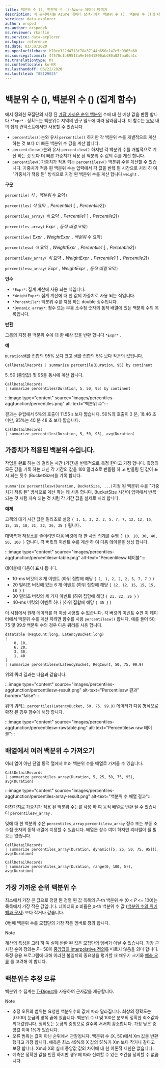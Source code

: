 ```yaml
---
title: 백분위 수 (), 백분위 수 ()-Azure 데이터 탐색기
description: 이 문서에서는 Azure 데이터 탐색기에서 백분위 수 (), 백분위 수 ()에 대해 설명 합니다.
services: data-explorer
author: orspod
ms.author: orspodek
ms.reviewer: rkarlin
ms.service: data-explorer
ms.topic: reference
ms.date: 03/30/2020
ms.openlocfilehash: b70ee322d4718f78a37144b650a147c5c9965a60
ms.sourcegitcommit: 4f576c1b89513a9e16641800abd80a02faa0da1c
ms.translationtype: MT
ms.contentlocale: ko-KR
ms.lasthandoff: 06/22/2020
ms.locfileid: "85129025"
---
```

# <a name="percentile-percentiles-aggregation-function"></a>백분위 수 (), 백분위 수 () (집계 함수)

에서 정의한 모집단의 지정 된 [가장 가까운 순위 백분위](#nearest-rank-percentile) 수에 대 한 예상 값을 반환 합니다 `*Expr*` .
정확도는 백분위수 지역의 인구 밀도에 따라 달라집니다. 이 함수는 [요약](summarizeoperator.md) 내의 집계 컨텍스트에서만 사용할 수 있습니다.

* `percentiles()`는와 유사 `percentile()` 하지만 각 백분위 수를 개별적으로 계산 하는 것 보다 더 빠른 백분위 수 값을 계산 합니다.
* `percentilesw()`는와 유사 `percentilew()` 하지만 각 백분위 수를 개별적으로 계산 하는 것 보다 더 빠른 가중치가 적용 된 백분위 수 값의 수를 계산 합니다.
* `percentilew()`가중치가 적용 되는 `percentilesw()` 백분위 수을 계산할 수 있습니다. 가중치가 적용 된 백분위 수는 입력에서 각 값을 반복 된 시간으로 처리 하 여 "가중치가 적용 된" 방식으로 지정 된 백분위 수를 계산 합니다 `weight` .

**구문**

`percentile(` *식* `,` *백분위* 수 요약`)`

`percentiles(` *식* 요약 `,` *Percentile1* [ `,` *Percentile2*]`)`

`percentiles_array(` *식* 요약 `,` *Percentile1* [ `,` *Percentile2*]`)`

`percentiles_array(` *Expr* `,` *동적 배열* 요약`)`

`percentilew(` *Expr* `,` *WeightExpr* `,` *백분위* 수 요약`)`

`percentilesw(` *식* 요약 `,` *WeightExpr* `,` *Percentile1* [ `,` *Percentile2*]`)`

`percentilesw_array(` *식* 요약 `,` *WeightExpr* `,` *Percentile1* [ `,` *Percentile2*]`)`

`percentilesw_array(` *Expr* `,` *WeightExpr* `,` *동적 배열* 요약`)`

**인수**

* `*Expr*`: 집계 계산에 사용 되는 식입니다.
* `*WeightExpr*`: 집계 계산에 대 한 값의 가중치로 사용 되는 식입니다.
* `*Percentile*`: 백분위 수를 지정 하는 double 상수입니다.
* `*Dynamic array*`: 정수 또는 부동 소수점 숫자의 동적 배열에 있는 백분위 수의 목록입니다.

**반환**

그룹의 지정 된 백분위 수에 대 한 예상 값을 반환 합니다 `*Expr*` . 

**예**

`Duration`샘플 집합의 95% 보다 크고 샘플 집합의 5% 보다 작은의 값입니다.

```kusto
CallDetailRecords | summarize percentile(Duration, 95) by continent
```

5, 50 (중앙값) 및 95을 동시에 계산 합니다.

```kusto
CallDetailRecords 
| summarize percentiles(Duration, 5, 50, 95) by continent
```

:::image type="content" source="images/percentiles-aggfunction/percentiles.png" alt-text="백분위 수":::

결과는 유럽에서 5%의 호출이 11.55 s 보다 짧습니다. 50%의 호출이 3 분, 18.46 초 미만, 95%는 40 분 48 초 보다 짧습니다.

```kusto
CallDetailRecords 
| summarize percentiles(Duration, 5, 50, 95), avg(Duration)
```

## <a name="weighted-percentiles"></a>가중치가 적용된 백분위 수입니다.

작업을 완료 하는 데 걸리는 시간 (기간)을 반복적으로 측정 한다고 가정 합니다. 측정의 모든 값을 기록 하는 대신 각 기간의 값을 100 밀리초로 반올림 하 고 반올림 된 값이 표시 되는 횟수 (BucketSize)를 기록 합니다.

`summarize percentilesw(Duration, BucketSize, ...)`지정 된 백분위 수를 "가중치가 적용 된" 방식으로 계산 하는 데 사용 합니다. BucketSize 시간이 입력에서 반복 되는 것 처럼 지속 되는 것 처럼 각 기간 값을 실제로 처리 합니다.

**예제**

고객의 대기 시간 값은 밀리초로 설정 `{ 1, 1, 2, 2, 2, 5, 7, 7, 12, 12, 15, 15, 15, 18, 21, 22, 26, 35 }` 됩니다.

대역폭과 저장소를 줄이려면 다음 버킷에 대 한 사전 집계를 수행 `{ 10, 20, 30, 40, 50, 100 }` 합니다. 각 버킷의 이벤트 수를 계산 하 여 다음 테이블을 생성 합니다.

:::image type="content" source="images/percentiles-aggfunction/percentilesw-table.png" alt-text="Percentilesw 테이블":::

테이블에 다음이 표시 됩니다.
 * 10-ms 버킷의 8 개 이벤트 (하위 집합에 해당 `{ 1, 1, 2, 2, 2, 5, 7, 7 }` )
 * 20 밀리초 버킷에 있는 6 개 이벤트 (하위 집합에 해당 `{ 12, 12, 15, 15, 15, 18 }` )
 * 30 밀리초 버킷의 세 가지 이벤트 (하위 집합에 해당 `{ 21, 22, 26 }` )
 * 40-ms 버킷의 이벤트 하나 (하위 집합에 해당 `{ 35 }` )

이 시점에서 원래 데이터를 더 이상 사용할 수 없습니다. 각 버킷의 이벤트 수만 이 데이터에서 백분위 수를 계산 하려면 함수를 사용 `percentilesw()` 합니다.
예를 들어 50, 75 및 99.9 백분위 수의 경우 다음 쿼리를 사용 합니다.

```kusto
datatable (ReqCount:long, LatencyBucket:long) 
[ 
    8, 10, 
    6, 20, 
    3, 30, 
    1, 40 
]
| summarize percentilesw(LatencyBucket, ReqCount, 50, 75, 99.9) 
```

위의 쿼리 결과는 다음과 같습니다.

:::image type="content" source="images/percentiles-aggfunction/percentilesw-result.png" alt-text="Percentilesw 결과" border="false":::


위의 쿼리는 `percentiles(LatencyBucket, 50, 75, 99.9)` 데이터가 다음 형식으로 확장 된 경우 함수에 해당 합니다.

:::image type="content" source="images/percentiles-aggfunction/percentilesw-rawtable.png" alt-text="Percentilesw raw 테이블":::

## <a name="getting-multiple-percentiles-in-an-array"></a>배열에서 여러 백분위 수 가져오기

여러 열이 아닌 단일 동적 열에서 여러 백분위 수를 배열로 가져올 수 있습니다.

```kusto
CallDetailRecords 
| summarize percentiles_array(Duration, 5, 25, 50, 75, 95), avg(Duration)
```

:::image type="content" source="images/percentiles-aggfunction/percentiles-array-result.png" alt-text="백분위 수 배열 결과":::

마찬가지로 가중치가 적용 된 백분위 수는를 사용 하 여 동적 배열로 반환 될 수 있습니다 `percentilesw_array` .

및에 대 한 백분위 수은 `percentiles_array` `percentilesw_array` 정수 또는 부동 소수점 숫자의 동적 배열에 지정할 수 있습니다. 배열은 상수 여야 하지만 리터럴이 될 필요는 없습니다.

```kusto
CallDetailRecords 
| summarize percentiles_array(Duration, dynamic([5, 25, 50, 75, 95])), avg(Duration)
```

```kusto
CallDetailRecords 
| summarize percentiles_array(Duration, range(0, 100, 5)), avg(Duration)
```

## <a name="nearest-rank-percentile"></a>가장 가까운 순위 백분위 수

최소에서 가장 큰 값으로 정렬 된 정렬 된 값 목록의 *P*-th 백분위 수 (0 < *P* <= 100)는 목록에서 가장 작은 값입니다. 데이터의 *p* 비율은 *p*-th 백분위 수 값 ([백분위 수의 위키백과 문서](https://en.wikipedia.org/wiki/Percentile#The_Nearest_Rank_method)) 보다 작거나 같습니다.

*0*번째 백분위 수를 모집단의 가장 작은 멤버로 정의 합니다.

>[!NOTE]
> 계산의 특성을 고려 하 여 실제 반환 된 값은 모집단의 멤버가 아닐 수 있습니다.
> 가장 근사한 순위 정의는 *P*= 50이 [중앙값의 interpolative 정의](https://en.wikipedia.org/wiki/Median)를 따르지 않음을 의미 합니다. 특정 응용 프로그램에 대해 이러한 불일치의 중요성을 평가할 때 채우기 크기와 [예측 오류](#estimation-error-in-percentiles) 를 고려해 야 합니다.

## <a name="estimation-error-in-percentiles"></a>백분위수 추정 오류

백분위 수 집계는 [T-Digest](https://github.com/tdunning/t-digest/blob/master/docs/t-digest-paper/histo.pdf)를 사용하여 근사값을 제공합니다.

>[!NOTE]
> * 추정 오류의 범위는 요청한 백분위수의 값에 따라 달라집니다. 최상의 정확도는 [0.100] 눈금의 양쪽 끝에 있습니다. 백분위 수 0 및 100은 분포의 정확한 최소값과 최대값입니다. 정확도는 눈금의 중앙으로 갈수록 서서히 감소합니다. 가장 낮은 중앙값 이며 1%가 있습니다.
> * 오류 범위는 값이 아닌 순위에서 관찰됩니다. 백분위 수 (X, 50)에서 Xm 값을 반환 했다고 가정 합니다. 예측은 최소 49%와 X 값의 51%가 Xm 보다 작거나 같다고 보장 합니다. Xm과 X의 실제 중앙값 값의 차이에 대 한 이론적 제한은 없습니다.
> * 예측은 정확한 값을 반환 하지만 경우에 따라 신뢰할 수 있는 조건을 정의할 수 없습니다.
